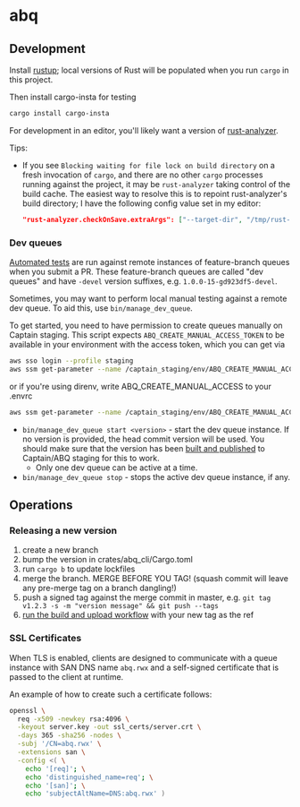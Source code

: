 # abq

## Development

Install [rustup](https://rustup.rs); local versions of Rust will be populated
when you run `cargo` in this project.

Then install cargo-insta for testing

```bash
cargo install cargo-insta
```

For development in an editor, you'll likely want a version of
[rust-analyzer](https://rust-analyzer.github.io/manual.html#installation).

Tips:

- If you see `Blocking waiting for file lock on build directory` on a fresh
  invocation of `cargo`, and there are no other `cargo` processes running
  against the project, it may be `rust-analyzer` taking control of the build
  cache. The easiest way to resolve this is to repoint rust-analyzer's build
  directory; I have the following config value set in my editor:

  ```json
  "rust-analyzer.checkOnSave.extraArgs": ["--target-dir", "/tmp/rust-analyzer-check"],
  ```

### Dev queues

[Automated tests](.github/workflows/bigtest.yml) are run against remote instances of
feature-branch queues when you submit a PR. These feature-branch queues are
called "dev queues" and have `-devel` version suffixes, e.g. `1.0.0-15-gd923df5-devel`.

Sometimes, you may want to perform local manual testing against a remote dev
queue. To aid this, use `bin/manage_dev_queue`.

To get started, you need to have permission to create queues manually on Captain
staging. This script expects `ABQ_CREATE_MANUAL_ACCESS_TOKEN` to be available in
your environment with the access token, which you can get via

```bash
aws sso login --profile staging
aws ssm get-parameter --name /captain_staging/env/ABQ_CREATE_MANUAL_ACCESS_TOKEN --with-decryption --profile staging
```

or if you're using direnv, write ABQ_CREATE_MANUAL_ACCESS to your .envrc

```bash
aws ssm get-parameter --name /captain_staging/env/ABQ_CREATE_MANUAL_ACCESS_TOKEN --with-decryption --profile staging --output json | jq .Parameter.Value | xargs -n 1 -I {} echo "ABQ_CREATE_MANUAL_ACCESS_TOKEN={}" > .envrc
```

- `bin/manage_dev_queue start <version>` - start the dev queue instance. If no
  version is provided, the head commit version will be used. You should make
  sure that the version has been [built and published](.github/workflows/test_and_package_development.yml)
  to Captain/ABQ staging for this to work.
  - Only one dev queue can be active at a time.
- `bin/manage_dev_queue stop` - stops the active dev queue instance, if any.

## Operations

### Releasing a new version

1. create a new branch
2. bump the version in crates/abq_cli/Cargo.toml
3. run `cargo b` to update lockfiles
4. merge the branch. MERGE BEFORE YOU TAG! (squash commit will leave any pre-merge tag on a branch dangling!)
5. push a signed tag against the merge commit in master, e.g. `git tag v1.2.3 -s -m "version message" && git push --tags`
6. [run the build and upload workflow](https://github.com/rwx-research/abq/actions/workflows/build_and_upload.yml) with your new tag as the ref

### SSL Certificates

When TLS is enabled, clients are designed to communicate with a queue instance
with SAN DNS name `abq.rwx` and a self-signed certificate that is passed to the
client at runtime.

An example of how to create such a certificate follows:

```bash
openssl \
  req -x509 -newkey rsa:4096 \
  -keyout server.key -out ssl_certs/server.crt \
  -days 365 -sha256 -nodes \
  -subj '/CN=abq.rwx' \
  -extensions san \
  -config <( \
    echo '[req]'; \
    echo 'distinguished_name=req'; \
    echo '[san]'; \
    echo 'subjectAltName=DNS:abq.rwx' )
```
